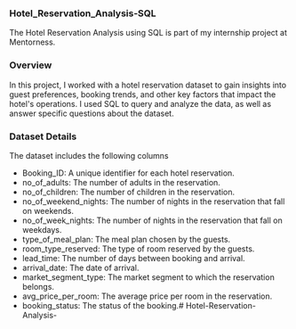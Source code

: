 ### Hotel_Reservation_Analysis-SQL
The Hotel Reservation Analysis using SQL is part of my internship project at Mentorness.

### Overview
In this project, I worked with a hotel reservation dataset to gain insights into guest preferences, booking trends, and other key factors that impact the hotel's operations.
I used SQL to query and analyze the data, as well as answer specific questions about the dataset.

### Dataset Details
The dataset includes the following columns
- Booking_ID: A unique identifier for each hotel reservation.
- no_of_adults: The number of adults in the reservation.
- no_of_children: The number of children in the reservation.
- no_of_weekend_nights: The number of nights in the reservation that fall on weekends.
- no_of_week_nights: The number of nights in the reservation that fall on weekdays.
- type_of_meal_plan: The meal plan chosen by the guests.
- room_type_reserved: The type of room reserved by the guests.
- lead_time: The number of days between booking and arrival.
- arrival_date: The date of arrival.
- market_segment_type: The market segment to which the reservation belongs.
- avg_price_per_room: The average price per room in the reservation.
- booking_status: The status of the booking.# Hotel-Reservation-Analysis-
